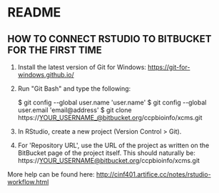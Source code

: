# README #

## HOW TO CONNECT RSTUDIO TO BITBUCKET FOR THE FIRST TIME ##
1. Install the latest version of Git for Windows: https://git-for-windows.github.io/

2. Run "Git Bash" and type the following:

	$ git config --global user.name 'user.name'
	$ git config --global user.email 'email@address'
	$ git clone https://YOUR_USERNAME_@bitbucket.org/ccpbioinfo/xcms.git

3. In RStudio, create a new project (Version Control > Git).

4. For 'Repository URL', use the URL of the project as written on the BitBucket page of the project itself. This should naturally be: https://YOUR_USERNAME@bitbucket.org/ccpbioinfo/xcms.git

More help can be found here: http://cinf401.artifice.cc/notes/rstudio-workflow.html